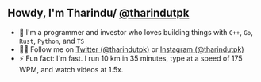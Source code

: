 ## Howdy, I'm Tharindu/ [@tharindutpk](https://twitter.com/tharindutpk)

- 🔭 I'm a programmer and investor who loves building things with `C++`, `Go`, `Rust`, `Python`, and `TS`
- 🙋‍♂️ Follow me on [Twitter (@tharindutpk)](https://twitter.com/tharindutpk) or [Instagram (@tharindutpk)](https://instagram.com/tharindutpk)
- ⚡ Fun fact: I'm fast. I run 10 km in 35 minutes, type at a speed of 175 WPM, and watch videos at 1.5x.
